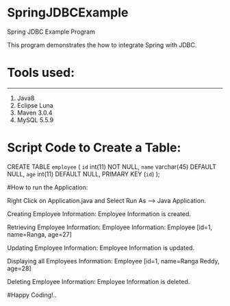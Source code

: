 # SpringJDBCExample
Spring JDBC Example Program

This program demonstrates the how to integrate Spring with JDBC.

# Tools used:
-------------------------------------------------------------------
1. Java8
2. Eclipse Luna
3. Maven 3.0.4
4. MySQL 5.5.9

# Script Code to Create a Table:

CREATE TABLE `employee` (
  `id` int(11) NOT NULL,
  `name` varchar(45) DEFAULT NULL,
  `age` int(11) DEFAULT NULL,
  PRIMARY KEY (`id`)
);

#How to run the Application:

Right Click on Application.java and Select Run As --> Java Application.

Creating Employee Information: 
Employee Information is created.

Retrieving Employee Information: 
Employee Information: Employee [id=1, name=Ranga, age=27]

Updating Employee Information: 
Employee Information is updated.

Displaying all Employees Information: 
Employee [id=1, name=Ranga Reddy, age=28]

Deleting Employee Information: 
Employee Information is deleted.

#Happy Coding!..   
